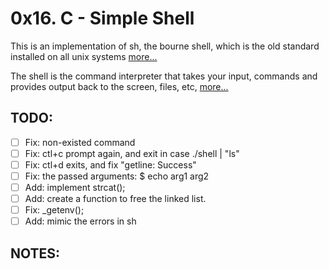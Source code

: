 # 0x16. C - Simple Shell
This is an implementation of sh, the bourne shell, which is the old standard
installed on all unix systems [more...](https://man7.org/linux/man-pages/man1/sh.1p.html)

The shell is the command interpreter that takes your input, commands and provides output
back to the screen, files, etc, [more...](https://github.com/rcgsheffield/linux-shell/blob/master/README.md)

## TODO:

- [ ] Fix: non-existed command
- [ ] Fix: ctl+c prompt again, and exit in case ./shell | "ls"
- [ ] Fix: ctl+d exits, and fix "getline: Success"
- [ ] Fix: the passed arguments: $ echo arg1 arg2
- [ ] Add: implement strcat();
- [ ] Add: create a function to free the linked list.
- [ ] Fix: _getenv();
- [ ] Add: mimic the errors in sh

## NOTES:
